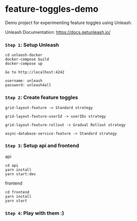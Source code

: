 # feature-toggles-demo

Demo project for experimenting feature toggles using Unleash.

Unleash Documentation: https://docs.getunleash.io/

### `Step 1`: Setup Unleash

```
cd unleash-docker
docker-compose build
docker-compose up

Go to http://localhost:4242

username: unleash
password: unleash4all
```

### `Step 2`: Create feature toggles

```
grid-layout-feature -> Standard strategy

grid-layout-feature-userId -> userIDs strategy

grid-layout-feature-rollout -> Gradual Rollout strategy

async-database-service-feature -> Standard strategy
```

### `Step 3`: Setup api and frontend

api
```
cd api
yarn install
yarn start:dev
```

frontend
```
cd frontend
yarn install
yarn start
```

### `Step 4`: Play with them :)

